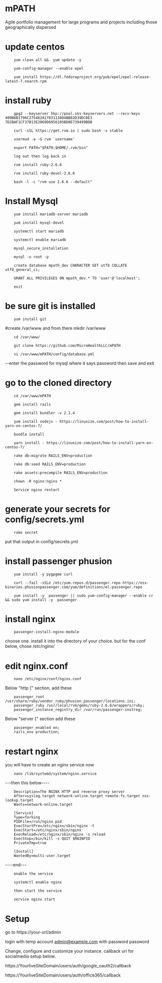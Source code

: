 # mPATH
Agile portfolio management for large programs and projects including those geographically dispersed


# update centos

        yum clean all &&  yum update -y

        yum-config-manager --enable epel
        
        yum install https://dl.fedoraproject.org/pub/epel/epel-release-latest-7.noarch.rpm


# install ruby

        gpg2 --keyserver hkp://pool.sks-keyservers.net --recv-keys 409B6B1796C275462A1703113804BB82D39DC0E3 7D2BAF1CF37B13E2069D6956105BD0E739499BDB
        
        curl -sSL https://get.rvm.io | sudo bash -s stable

        usermod -a -G rvm `username'

        export PATH="$PATH:$HOME/.rvm/bin"

        log out then log back in

        rvm install ruby-2.6.6

        rvm install ruby-devel-2.6.6

        bash -l -c "rvm use 2.6.6 --default"

# Install Mysql
        yum install mariadb-server mariadb

        yum install mysql-devel

        systemctl start mariadb

        systemctl enable mariadb

        mysql_secure_installation

        mysql -u root -p

        create database mpath_dev CHARACTER SET utf8 COLLATE utf8_general_ci;
      
        GRANT ALL PRIVILEGES ON mpath_dev.* TO 'user'@'localhost';

        exit

# be sure git is installed
        yum install git

#create /var/www and from there 
        mkdir /var/www
        
        cd /var/www/

        git clone https://github.com/MicroHealthLLC/mPATH

        vi /var/www/mPATH/config/database.yml

--enter the password for mysql where it says password then save and exit

# go to the cloned directory 
        cd /var/www/mPATH

        gem install rails

        gem install bundler -v 2.1.4

        yum install nodejs - https://linuxize.com/post/how-to-install-yarn-on-centos-7/
        
        bundle install

        yarn install - https://linuxize.com/post/how-to-install-yarn-on-centos-7/        
        
        rake db:migrate RAILS_ENV=production
        
        rake db:seed RAILS_ENV=production

        rake assets:precompile RAILS_ENV=production

        chown -R nginx:nginx *
        
        Service nginx restart

# generate your secrets for config/secrets.yml

        rake secret

put that output in config/secrets.yml

# install passenger phusion

        yum install -y pygpgme curl

        curl --fail -sSLo /etc/yum.repos.d/passenger.repo https://oss-binaries.phusionpassenger.com/yum/definitions/el-passenger.repo

        yum install -y  passenger || sudo yum-config-manager --enable cr && sudo yum install -y  passenger

# install nginx
        passenger-install-nginx-module
choose one.  install it into the directory of your choice.  but for the conf below, chose /etc/nginx/

# edit nginx.conf

        nano /etc/nginx/conf/nginx.conf

Below "http {" section, add these

        passenger_root /usr/share/ruby/vendor_ruby/phusion_passenger/locations.ini;
        passenger_ruby /usr/local/rvm/gems/ruby-2.6.6/wrappers/ruby;
        passenger_instance_registry_dir /var/run/passenger-instreg;

Below "server {" section
add these

        passenger_enabled on;
        rails_env production;

# restart nginx
you will have to create an nginx service now

        nano /lib/systemd/system/nginx.service
        
---then this below----
        
        Description=The NGINX HTTP and reverse proxy server
        After=syslog.target network-online.target remote-fs.target nss-lookup.target
        Wants=network-online.target
        
        [Service]
        Type=forking
        PIDFile=/run/nginx.pid
        ExecStartPre=/etc/nginx/sbin/nginx -t
        ExecStart=/etc/nginx/sbin/nginx
        ExecReload=/etc/nginx/sbin/nginx -s reload
        ExecStop=/bin/kill -s QUIT $MAINPID
        PrivateTmp=true
        
        [Install]
        WantedBy=multi-user.target

----end---

        enable the service

        systemctl enable nginx

        then start the service 

        service nginx start



# Setup
go to https://your-url/admin

login with temp account admin@example.com with password password

Change, configure and customize your instance.  callback uri for socialmedia setup below.

https://YourliveSiteDomain/users/auth/google_oauth2/callback

https://YourliveSiteDomain/users/auth/office365/callback
